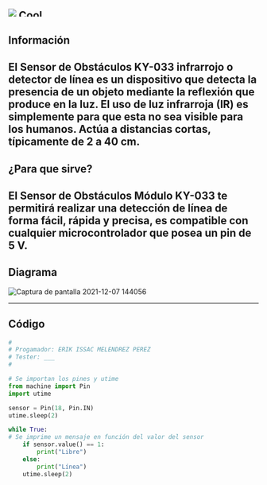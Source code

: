 ![](https://images.cooltext.com/5568705.png)
<a href="http://cooltext.com" target="_top"><img src="https://cooltext.com/images/ct_pixel.gif" width="80" height="15" alt="Cool Text: Logo and Graphics Generator" border="0" /></a>
-----------------------------------------------------------------------------------------------------------------------------------------------------------------------------------
## Información
El Sensor de Obstáculos KY-033 infrarrojo o detector de línea es un dispositivo que detecta la presencia de un objeto mediante la reflexión que produce en la luz. El uso de luz infrarroja (IR) es simplemente para que esta no sea visible para los humanos. Actúa a distancias cortas, típicamente de 2 a 40 cm.
-----------------------------------------------------------------------------------------------------------------------------------------------------------------------------------
## ¿Para que sirve?
El Sensor de Obstáculos Módulo KY-033 te permitirá realizar una detección de línea de forma fácil, rápida y precisa, es compatible con cualquier microcontrolador que posea un pin de 5 V.
-----------------------------------------------------------------------------------------------------------------------------------------------------------------------------------
## Diagrama


![Captura de pantalla 2021-12-07 144056](https://user-images.githubusercontent.com/42977905/145350368-20256cd6-c8dd-4a7c-9cf9-82accff284bf.png)


-----------------------------------------------------------------------------------------------------------------------------------------------------------------------------------
## Código


```python
#
# Progamador: ERIK ISSAC MELENDREZ PEREZ
# Tester: ___
#

# Se importan los pines y utime
from machine import Pin
import utime

sensor = Pin(18, Pin.IN)
utime.sleep(2)

while True:
# Se imprime un mensaje en función del valor del sensor
    if sensor.value() == 1:
        print("Libre")
    else:
        print("Línea")
    utime.sleep(2)
    
 ```
 


